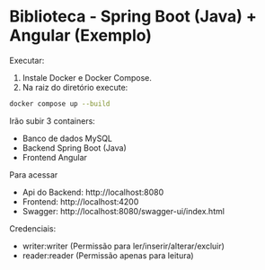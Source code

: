 # Biblioteca - Spring Boot (Java) + Angular (Exemplo)

Executar:
1. Instale Docker e Docker Compose.
2. Na raiz do diretório execute:
```bash
docker compose up --build
```

Irão subir 3 containers:
- Banco de dados MySQL 
- Backend Spring Boot (Java)
- Frontend Angular

Para acessar
- Api do Backend: http://localhost:8080 
- Frontend: http://localhost:4200
- Swagger: http://localhost:8080/swagger-ui/index.html

Credenciais:
- writer:writer (Permissão para ler/inserir/alterar/excluir)
- reader:reader (Permissão apenas para leitura)

